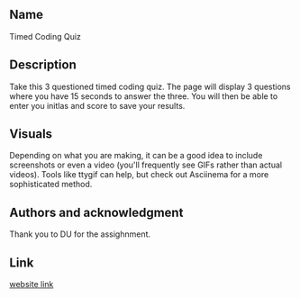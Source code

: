## Name
Timed Coding Quiz

## Description
Take this 3 questioned timed coding quiz. The page will display 3 questions where you have 15 seconds to answer the three. You will then be able to enter you initlas and score to save your results.



## Visuals
Depending on what you are making, it can be a good idea to include screenshots or even a video (you'll frequently see GIFs rather than actual videos). Tools like ttygif can help, but check out Asciinema for a more sophisticated method.






## Authors and acknowledgment
Thank you to DU for the assighnment.

## Link
[website link](https://reinerkp.github.io/Timed-Quiz/)


